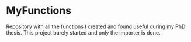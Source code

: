 # MyFunctions
Repository with all the functions I created and found useful during my PhD thesis.
This project barely started and only the importer is done.

